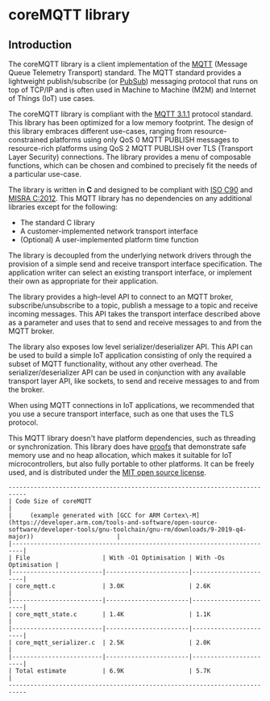 # coreMQTT library<a name="coremqtt"></a>

## Introduction<a name="coremqtt-introduction"></a>

The coreMQTT library is a client implementation of the [MQTT](https://en.wikipedia.org/wiki/MQTT) \(Message Queue Telemetry Transport\) standard\. The MQTT standard provides a lightweight publish/subscribe \(or [PubSub](https://en.wikipedia.org/wiki/Publish%E2%80%93subscribe_pattern)\) messaging protocol that runs on top of TCP/IP and is often used in Machine to Machine \(M2M\) and Internet of Things \(IoT\) use cases\. 

The coreMQTT library is compliant with the [ MQTT 3\.1\.1](http://docs.oasis-open.org/mqtt/mqtt/v3.1.1/mqtt-v3.1.1.html) protocol standard\. This library has been optimized for a low memory footprint\. The design of this library embraces different use\-cases, ranging from resource\-constrained platforms using only QoS 0 MQTT PUBLISH messages to resource\-rich platforms using QoS 2 MQTT PUBLISH over TLS \(Transport Layer Security\) connections\. The library provides a menu of composable functions, which can be chosen and combined to precisely fit the needs of a particular use\-case\.

The library is written in **C** and designed to be compliant with [ISO C90](https://en.wikipedia.org/wiki/ANSI_C#C90) and [MISRA C:2012](https://www.misra.org.uk/MISRAHome/MISRAC2012/tabid/196/Default.aspx)\. This MQTT library has no dependencies on any additional libraries except for the following:
+ The standard C library
+ A customer\-implemented network transport interface
+ \(Optional\) A user\-implemented platform time function

The library is decoupled from the underlying network drivers through the provision of a simple send and receive transport interface specification\. The application writer can select an existing transport interface, or implement their own as appropriate for their application\.

The library provides a high\-level API to connect to an MQTT broker, subscribe/unsubscribe to a topic, publish a message to a topic and receive incoming messages\. This API takes the transport interface described above as a parameter and uses that to send and receive messages to and from the MQTT broker\.

The library also exposes low level serializer/deserializer API\. This API can be used to build a simple IoT application consisting of only the required a subset of MQTT functionality, without any other overhead\. The serializer/deserializer API can be used in conjunction with any available transport layer API, like sockets, to send and receive messages to and from the broker\.

When using MQTT connections in IoT applications, we recommended that you use a secure transport interface, such as one that uses the TLS protocol\.

This MQTT library doesn't have platform dependencies, such as threading or synchronization\. This library does have [proofs](https://www.cprover.org/cbmc/) that demonstrate safe memory use and no heap allocation, which makes it suitable for IoT microcontrollers, but also fully portable to other platforms\. It can be freely used, and is distributed under the [MIT open source license](https://freertos.org/a00114.html)\.

```
---------------------------------------------------------------------------
| Code Size of coreMQTT                                                   |
|     (example generated with [GCC for ARM Cortex\-M](https://developer.arm.com/tools-and-software/open-source-software/developer-tools/gnu-toolchain/gnu-rm/downloads/9-2019-q4-major))                       |
|-------------------------------------------------------------------------|
| File                    | With -O1 Optimisation | With -Os Optimisation |
|-------------------------|-----------------------|-----------------------|
| core_mqtt.c             | 3.0K                  | 2.6K                  |
|-------------------------|-----------------------|-----------------------|
| core_mqtt_state.c       | 1.4K                  | 1.1K                  |
|-------------------------|-----------------------|-----------------------|
| core_mqtt_serializer.c  | 2.5K                  | 2.0K                  |
|-------------------------|-----------------------|-----------------------|
| Total estimate          | 6.9K                  | 5.7K                  |
---------------------------------------------------------------------------
```